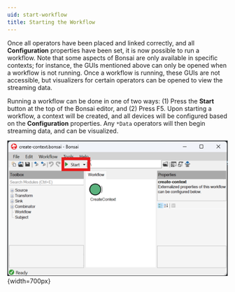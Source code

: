 ```yaml
---
uid: start-workflow
title: Starting the Workflow
---
```


Once all operators have been placed and linked correctly, and all **Configuration** properties have been set, it is now possible to run a workflow. Note that some aspects of Bonsai are only available in specific contexts; for instance, the GUIs mentioned above can only be opened when a workflow is not running. Once a workflow is running, these GUIs are not accessible, but visualizers for certain operators can be opened to view the streaming data.

Running a workflow can be done in one of two ways: (1) Press the **Start** button at the top of the Bonsai editor, and (2) Press F5. Upon starting a workflow, a context will be created, and all devices will be configured based on the **Configuration** properties. Any `*Data` operators will then begin streaming data, and can be visualized. 

![Start button in Bonsai editor](../../images/bonsai-editor-start-button.png){width=700px}
